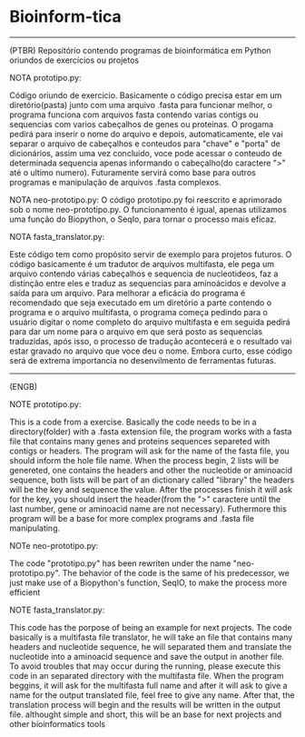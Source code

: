 # Bioinform-tica
-----------------------------------------------------------------------------------------------------------------------------------------------------------
(PTBR)
Repositório contendo programas de bioinformática em Python oriundos de exercícios ou projetos

NOTA prototipo.py:

Código oriundo de exercicio. Basicamente o código precisa estar em um diretório(pasta) junto com uma arquivo .fasta para funcionar melhor, o programa funciona com arquivos fasta contendo varias contigs ou sequencias com varios cabeçalhos de genes ou proteinas. O progama pedirá para inserir o nome do arquivo e depois, automaticamente, ele vai separar o arquivo de cabeçalhos e conteudos para "chave" e "porta" de dicionários, assim uma vez concluido, voce pode acessar o conteudo de determinada sequencia apenas informando o cabeçalho(do caractere ">" até o ultimo numero). Futuramente servirá como base para outros programas e manipulação de arquivos .fasta complexos.

NOTA neo-prototipo.py:
O código prototipo.py foi reescrito e aprimorado sob o nome neo-prototipo.py. O funcionamento é igual, apenas utilizamos uma função do Biopython, o SeqIo, para tornar o processo mais eficaz. 

NOTA fasta_translator.py:

Este código tem como propósito servir de exemplo para projetos futuros. O código basicamente é um tradutor de arquivos multifasta, ele pega um arquivo contendo várias cabeçalhos e sequencia de nucleotideos, faz a distinção entre eles e traduz as sequencias para aminoácidos e devolve a saída para um arquivo. Para melhorar a eficácia do programa é recomendado que seja executado em um diretório  a parte contendo o programa e o arquivo multifasta, o programa começa pedindo para o usuário digitar o nome completo do arquivo multifasta e em seguida pedirá para dar um nome para o arquivo em que será posto as sequencias traduzidas, após isso, o processo de tradução acontecerá e o resultado vai estar gravado no arquivo que voce deu o nome. Embora curto, esse código será de extrema importancia no desenvilmento de ferramentas futuras.

-----------------------------------------------------------------------------------------------------------------------------------------------------------
(ENGB)

NOTE prototipo.py:

This is a code from a exercise. Basically the code needs to be in a directory(folder) with a .fasta extension file, the program works with a fasta file that contains many genes and proteins sequences separeted with contigs or headers. The program will ask for the name of the fasta file, you should inform the hole file name. When the process begin, 2 lists will be genereted, one contains the headers and other the nucleotide or aminoacid sequence, both lists will be part of an dictionary called "library" the headers will be the key and sequence the value. After the processes finish it will ask for the key, you should insert the header(from the ">" caractere until the last number, gene or aminoacid name are not necessary). Futhermore this program will be a base for more complex programs and .fasta file manipulating.

NOTe neo-prototipo.py:

The code "prototipo.py" has been rewriten under the name "neo-prototipo.py". The behavior of the code is the same of his predecessor, we just make use of a Biopython's function, SeqIO, to make the process more efficient

NOTE fasta_translator.py:

This code has the porpose of being an example for next projects. The code basically is a multifasta file translator, he will take an file that contains many headers and nucleotide sequence, he will separated them and translate the nucleotide into a aminoacid sequence and save the output in another file. To avoid troubles that may occur during the running, please execute this code in an separated directory with the multifasta file. When the program beggins, it will ask for the multifasta full name and after it will ask to give a name for the output translated file, feel free to give any name. After that, the translation process will begin and the results will be written in the output file. althought simple and short, this will be an base for next projects and other bioinformatics tools 
